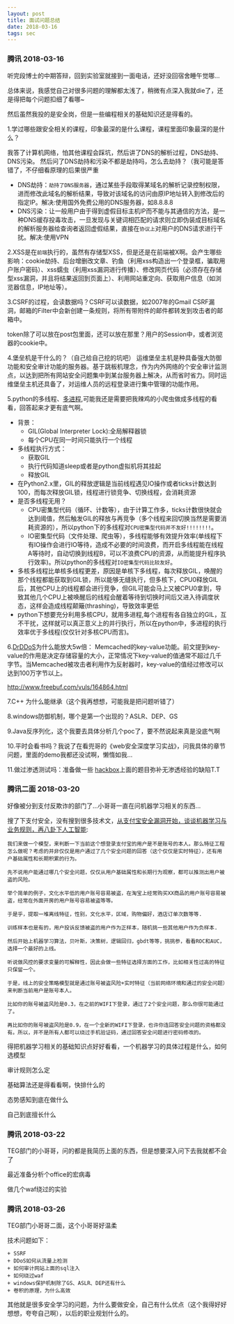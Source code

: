 ```yaml
---
layout: post
title: 面试问题总结
date: 2018-03-16
tags: sec
---
```


### 腾讯 2018-03-16
听完段博士的中期答辩，回到实验室就接到一面电话，还好没回宿舍睡午觉哪...

总体来说，我感觉自己对很多问题的理解都太浅了，稍微有点深入我就die了，还是得把每个问题扣细了看哪~

然后虽然我投的是安全岗，但是一些编程相关的基础知识还是得看的。

1.学过哪些跟安全相关的课程，印象最深的是什么课程，课程里面印象最深的是什么？

我答了计算机网络，怕其他课程会踩坑，然后讲了DNS的解析过程，DNS劫持、DNS污染。
然后问了DNS劫持和污染不都是劫持吗，怎么去劫持？（我可能是答错了，不仔细看原理的后果很严重

+ DNS劫持：`劫持了DNS服务器`，通过某些手段取得某域名的解析记录控制权限，进而修改此域名的解析结果，导致对该域名的访问由原IP地址转入到修改后的指定IP。解决:使用国外免费公用的DNS服务器，如8.8.8.8
+ DNS污染：让一般用户由于得到虚假目标主机IP而不能与其通信的方法，是一种DNS缓存投毒攻击，一旦发现与关键词相匹配的请求则立即伪装成目标域名的解析服务器给查询者返回虚假结果，直接在`协议上`对用户的DNS请求进行干扰。解决:使用VPN

2.XSS是在`前端`执行的，虽然有存储型XSS，但是还是在前端被X啊。会产生哪些影响：cookie劫持、后台增删改文章、钓鱼（利用xss构造出一个登录框，骗取用户账户密码）、xss蠕虫（利用xss漏洞进行传播）、修改网页代码（必须存在存储型xss漏洞，并且将结果返回到页面上）、利用网站重定向、获取用户信息（如浏览器信息，IP地址等）。

3.CSRF的过程，会读数据吗？CSRF可以读数据，如2007年的Gmail CSRF漏洞，邮箱的Filter中会新创建一条规则，将所有带附件的邮件都转发到攻击者的邮箱中。

token除了可以放在post包里面，还可以放在那里？用户的Session中，或者浏览器的cookie中。

4.堡垒机是干什么的？（自己给自己挖的坑吧）
    运维堡垒主机是种具备强大防御功能和安全审计功能的服务器。基于跳板机理念，作为内外网络的个安全审计监测点，以达到把所有网站安全问题集中到某台服务器上解决，从而省时省力。同时运维堡垒主机还具备了，对运维人员的远程登录进行集中管理的功能作用。

5.python的多线程、[多进程](http://blog.csdn.net/you_are_my_dream/article/details/56316826),可能我还是需要把我辣鸡的小爬虫做成多线程的看看，回答起来才更有底气啊。
+ 背景：
    + GIL(Global Interpreter Lock):全局解释器锁
    + 每个CPU在同一时间只能执行一个线程
+ 多线程执行方式：
    + 获取GIL
    + 执行代码知道sleep或者是python虚拟机将其挂起
    + 释放GIL
+ 在Python2.x里，GIL的释放逻辑是当前线程遇见IO操作或者ticks计数达到100，而每次释放GIL锁，线程进行锁竞争、切换线程，会消耗资源
+ 是否多线程无用？
    + CPU密集型代码（循环、计数等），由于计算工作多，ticks计数很快就会达到阈值，然后触发GIL的释放与再竞争（多个线程来回切换当然是需要消耗资源的），所以python下的多线程对`CPU密集型代码并不友好!!!!!!!!`。
    + IO密集型代码（文件处理、爬虫等），多线程能够有效提升效率(单线程下有IO操作会进行IO等待，造成不必要的时间浪费，而开启多线程能在线程A等待时，自动切换到线程B，可以不浪费CPU的资源，从而能提升程序执行效率)。所以python的多线程对`IO密集型代码比较友好`。   
+ 多核多线程比单核多线程更差，原因是单核下多线程，每次释放GIL，唤醒的那个线程都能获取到GIL锁，所以能够无缝执行，但多核下，CPU0释放GIL后，其他CPU上的线程都会进行竞争，但GIL可能会马上又被CPU0拿到，导致其他几个CPU上被唤醒后的线程会醒着等待到切换时间后又进入待调度状态，这样会造成线程颠簸(thrashing)，导致效率更低
+ python下想要充分利用多核CPU，就用多进程,每个进程有各自独立的GIL，互不干扰，这样就可以真正意义上的并行执行，所以在python中，多进程的执行效率优于多线程(仅仅针对多核CPU而言)。     

6.[DrDDoS](http://tech.ifeng.com/a/20180305/44895634_0.shtml)为什么能放大5w倍：
Memcached的key-value功能。前文提到key-value的作用是决定存储容量的大小，正常情况下key-value的值通常不超过几千字节。当Memcached被攻击者利用作为反射器时，key-value的值经过修改可以达到100万字节以上。

http://www.freebuf.com/vuls/164864.html

7.C++ 为什么能继承（这个我再想想，可能我是把问题听错了）

8.windows防御机制，哪个是第一个出现的？ASLR、DEP、GS

9.Java反序列化，这个我要去具体分析几个poc了，要不然说起来真是没底气啊

10.平时会看书吗？我说了在看兜哥的《web安全深度学习实战》，问我具体的章节问题，里面的demo我都还没试啊，懒惰如我...

11.做过渗透测试吗：准备做一些 [hackbox](hackthebox.eu)上面的题目弥补无渗透经验的缺陷T.T


### 腾讯二面 2018-03-20

好像被分到支付反欺诈的部门了...小哥哥一直在问机器学习相关的东西...

搜了下支付安全，没有搜到很多技术文，[从支付宝安全漏洞开始，谈谈机器学习与业务规则，再八卦下人工智能](https://zhuanlan.zhihu.com/p/24882985):
    
    我们来做一个模型，来判断一下当前这个想登录支付宝的用户是不是账号的本人。那么特征工程怎么做呢？考虑的并非仅仅是用户通过了几个安全问题的回答（这个仅仅是实时特征），还有用户基础属性和长期积累的行为。
    
    先不说用户能通过哪几个安全问题，仅仅从用户基础属性和长期行为观察，都可以推测出用户被盗的风险。
    
    举个简单的例子，文化水平低的用户账号容易被盗，在淘宝上经常购买XX商品的用户账号容易被盗，经常在外面开房的用户账号容易被盗等等。
    
    于是乎，提取一堆离线特征，性别，文化水平，区域，购物偏好，酒店订单次数等等.
    
    训练样本也是有的，用户投诉反馈被盗的用户作为正样本，随机挑一些其他用户作为负样本.
    
    然后开始上机器学习算法，贝叶斯，决策树，逻辑回归，gbdt等等，挑挑参，看看ROC和AUC，选择一个最好的上线。
    
    听说做风控的要求变量的可解释性，因此会做一些特征选择方面的工作，比如相关性过高的特征只保留一个。
    
    于是，线上的安全策略模型就是通过账号被盗风险+实时特征（当前网络环境和通过的安全问题）来判断当前用户是账号本人。
    
    比如你的账号被盗风险是0.3，在之前的WIFI下登录，通过了2个安全问题，那么你很可能通过了。
    
    再比如你的账号被盗风险是0.9，在一个全新的WIFI下登录，也许你连回答安全问题的资格都没有。所以，并不是所有人都可以绕过手机验证码，通过回答安全问题进行密码修改的。

得把机器学习相关的基础知识点好好看看，一个机器学习的具体过程是什么，如何选模型

审计规则怎么定

基础算法还是得看看啊，快排什么的

态势感知到底在做什么

自己到底擅长什么


### 腾讯 2018-03-22

TEG部门的小哥哥，问的都是我简历上面的东西，但是想要深入问下去我就都不会了

最近准备分析个office的宏病毒

做几个waf绕过的实验

### 腾讯 2018-03-26

TEG部门小哥哥二面，这个小哥哥好温柔

技术问题如下：

    + SSRF
    + DDoS如何从流量上检测
    + 如何审计网站上面的sql注入
    + 如何绕过waf
    + windows保护机制除了GS、ASLR、DEP还有什么
    + 卷积的原理，为什么高效

其他就是很多安全学习的问题，为什么要做安全，自己有什么优点（这个我得好好想想，夸夸自己啊），以后的职业规划什么的。

